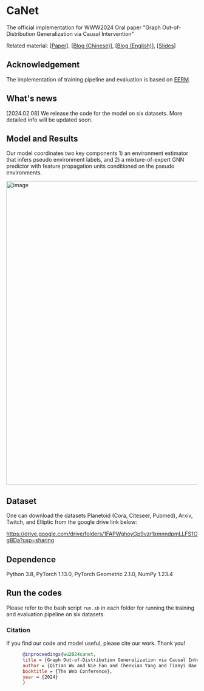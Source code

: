 # CaNet
The official implementation for WWW2024 Oral paper "Graph Out-of-Distribution Generalization via Causal Intervention"

Related material: [[Paper](https://arxiv.org/pdf/2402.11494.pdf)], [[Blog (Chinese)](https://zhuanlan.zhihu.com/p/709125359)], [[Blog (English)](https://medium.com/towards-data-science/towards-generalization-on-graphs-from-invariance-to-causality-c81a174ac37b)], [[Slides](https://qitianwu.github.io/assets/publications/www2024-canet/slides.pdf)]

## Acknowledgement

The implementation of training pipeline and evaluation is based on [EERM](https://github.com/qitianwu/GraphOOD-EERM).

## What's news

[2024.02.08] We release the code for the model on six datasets. More detailed info will be updated soon.

## Model and Results

Our model coordinates two key components 1) an environment estimator that infers pseudo environment labels, and 2) a mixture-of-expert GNN predictor with feature propagation
units conditioned on the pseudo environments. 

<img src="https://github.com/fannie1208/CaNet/assets/89764090/04603d2b-4d1d-4a1b-a2c0-6110c325e84d" alt="image" width="800">

## Dataset

One can download the datasets Planetoid (Cora, Citeseer, Pubmed), Arxiv, Twitch, and Elliptic from the google drive link below:

https://drive.google.com/drive/folders/1FAPWghoyGp9vzr1xmnndpmLLFS1OgBDa?usp=sharing

## Dependence

Python 3.8, PyTorch 1.13.0, PyTorch Geometric 2.1.0, NumPy 1.23.4

## Run the codes

Please refer to the bash script `run.sh` in each folder for running the training and evaluation pipeline on six datasets.

### Citation

If you find our code and model useful, please cite our work. Thank you!

```bibtex
      @inproceedings{wu2024canet,
      title = {Graph Out-of-Distribution Generalization via Causal Intervention},
      author = {Qitian Wu and Nie Fan and Chenxiao Yang and Tianyi Bao and Junchi Yan},
      booktitle = {The Web Conference},
      year = {2024}
      }
```
